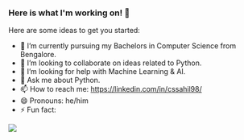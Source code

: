 ### Here is what I'm working on! 👋


Here are some ideas to get you started:


- 🌱 I’m currently pursuing my Bachelors in Computer Science from Bengalore.
- 👯 I’m looking to collaborate on ideas related to Python.
- 🤔 I’m looking for help with Machine Learning & AI.
- 💬 Ask me about Python.
- 📫 How to reach me: https://linkedin.com/in/cssahil98/
- 😄 Pronouns: he/him
- ⚡ Fun fact: 

<img src="https://github-readme-stats.vercel.app/api?username=csssahil98&&show_icons=true&title_color=ffffff&icon_color=bb2acf&text_color=daf7dc&bg_color=151515">
